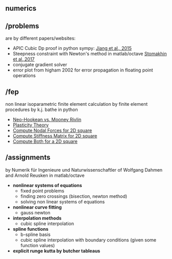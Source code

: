 numerics
----
/problems
----
are by different papers/websites:
  * APIC Cubic Dp proof in python sympy: [Jiang et al., 2015](https://www.math.ucla.edu/~jteran/papers/JSSTS15.pdf)
  * Steepness constraint with Newton's method in matlab/octave [Stomakhin et al.,2017](http://alexey.stomakhin.com/research/siggraph2017_fab.pdf)
  * conjugate gradient solver
  * error plot from higham 2002 for error propagation in floating point operations
  
/fep
----
non linear isoparametric finite element calculation by finite element procedures by k.j. bathe in python  
  * [Neo-Hookean vs. Mooney Rivlin](https://nbviewer.jupyter.org/github/MeyerFabian/numerics/blob/master/fep/6/Ex6.25_mooney_rivlin_neo_hookean.ipynb)
  * [Plasticity Theory](https://nbviewer.jupyter.org/github/MeyerFabian/numerics/blob/master/fep/Plasticity%20Theory.ipynb)
  * [Compute Nodal Forces for 2D square](https://nbviewer.jupyter.org/github/MeyerFabian/numerics/blob/master/fep/6/6.3.6_nodal_point_force_2d_fem_TL.ipynb)
  * [Compute Stiffness Matrix for 2D square](https://nbviewer.jupyter.org/github/MeyerFabian/numerics/blob/master/fep/6/6.3.7_Stiffness_matrix_fem.ipynb)
  * [Compute Both for a 2D square](https://nbviewer.jupyter.org/github/MeyerFabian/numerics/blob/master/fep/6/6.3.9.ipynb)

/assignments
----
by Numerik für Ingenieure und Naturwissenschaftler of Wolfgang Dahmen and Arnold Reusken in matlab/octave  

  * **nonlinear systems of equations**
    * fixed point problems  
    * finding zero crossings (bisection, newton method)  
    * solving non linear systems of equations  
  * **nonlinear curve fitting**
    * gauss newton  
  * **interpolation methods**
    * cubic spline interpolation  
  * **spline functions**
    * b-spline basis  
    * cubic spline interpolation with boundary conditions (given some function values)
  * **explicit runge kutta by butcher tableaus**
